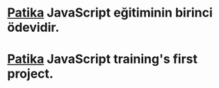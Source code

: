 # [Patika](www.patika.dev) JavaScript eğitiminin birinci ödevidir. 
# [Patika](www.patika.dev) JavaScript training's first project. 